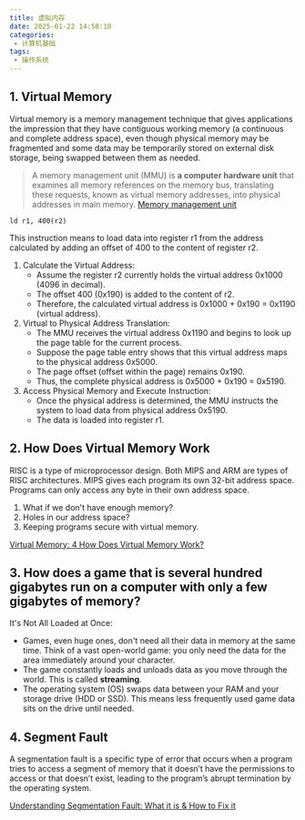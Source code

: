 ```yaml
---
title: 虚拟内存
date: 2025-01-22 14:58:10
categories:
 - 计算机基础
tags:
 - 操作系统
---
```


## 1. Virtual Memory

Virtual memory is a memory management technique that gives applications the impression that they have contiguous working memory (a continuous and complete address space), even though physical memory may be fragmented and some data may be temporarily stored on external disk storage, being swapped between them as needed.

> A memory management unit (MMU) is **a computer hardware unit** that examines all memory references on the memory bus, translating these requests, known as virtual memory addresses, into physical addresses in main memory. [Memory management unit](https://en.wikipedia.org/wiki/Memory_management_unit)

```risc
ld r1, 400(r2)
```

This instruction means to load data into register r1 from the address calculated by adding an offset of 400 to the content of register r2.

1. Calculate the Virtual Address:
   - Assume the register r2 currently holds the virtual address 0x1000 (4096 in decimal).
   - The offset 400 (0x190) is added to the content of r2.
   - Therefore, the calculated virtual address is 0x1000 + 0x190 = 0x1190 (virtual address).
2. Virtual to Physical Address Translation:
   - The MMU receives the virtual address 0x1190 and begins to look up the page table for the current process.
   - Suppose the page table entry shows that this virtual address maps to the physical address 0x5000.
   - The page offset (offset within the page) remains 0x190.
   - Thus, the complete physical address is 0x5000 + 0x190 = 0x5190.
3. Access Physical Memory and Execute Instruction:
   - Once the physical address is determined, the MMU instructs the system to load data from physical address 0x5190.
   - The data is loaded into register r1.

## 2. How Does Virtual Memory Work

RISC is a type of microprocessor design. Both MIPS and ARM are types of RISC architectures. MIPS gives each program its own 32-bit address space. Programs can only access any byte in their own address space.

1) What if we don't have enough memory? 
2) Holes in our address space? 
3) Keeping programs secure with virtual memory. 

[Virtual Memory: 4 How Does Virtual Memory Work?](https://www.youtube.com/watch?v=59rEMnKWoS4&list=PLiwt1iVUib9s2Uo5BeYmwkDFUh70fJPxX&index=4)

## 3. How does a game that is several hundred gigabytes run on a computer with only a few gigabytes of memory?

It's Not All Loaded at Once:

- Games, even huge ones, don't need all their data in memory at the same time. Think of a vast open-world game: you only need the data for the area immediately around your character.
- The game constantly loads and unloads data as you move through the world. This is called **streaming**.
- The operating system (OS) swaps data between your RAM and your storage drive (HDD or SSD). This means less frequently used game data sits on the drive until needed.

## 4. Segment Fault

A segmentation fault is a specific type of error that occurs when a program tries to access a segment of memory that it doesn’t have the permissions to access or that doesn’t exist, leading to the program’s abrupt termination by the operating system. 

[Understanding Segmentation Fault: What it is & How to Fix it](https://www.percona.com/blog/segmentation-fault-a-dba-perspective/)
